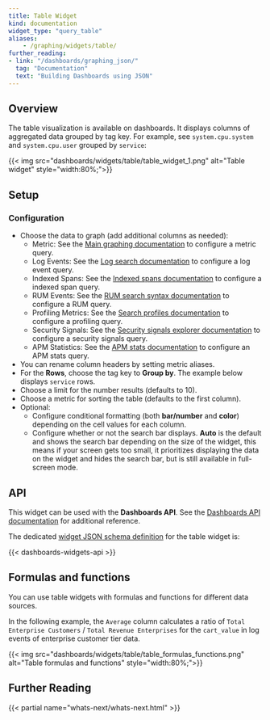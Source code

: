 ```yaml
---
title: Table Widget
kind: documentation
widget_type: "query_table"
aliases:
    - /graphing/widgets/table/
further_reading:
- link: "/dashboards/graphing_json/"
  tag: "Documentation"
  text: "Building Dashboards using JSON"
---
```


## Overview

The table visualization is available on dashboards. It displays columns of aggregated data grouped by tag key. For example, see `system.cpu.system` and `system.cpu.user` grouped by `service`:

{{< img src="dashboards/widgets/table/table_widget_1.png" alt="Table widget" style="width:80%;">}}

## Setup

### Configuration

* Choose the data to graph (add additional columns as needed):
  * Metric: See the [Main graphing documentation][1] to configure a metric query.
  * Log Events: See the [Log search documentation][2] to configure a log event query.
  * Indexed Spans: See the [Indexed spans documentation][3] to configure a indexed span query.
  * RUM Events: See the [RUM search syntax documentation][4] to configure a RUM query.
  * Profiling Metrics: See the [Search profiles documentation][5] to configure a profiling query.
  * Security Signals: See the [Security signals explorer documentation][6] to configure a security signals query.
  * APM Statistics: See the [APM stats documentation][7] to configure an APM stats query.
* You can rename column headers by setting metric aliases.
* For the **Rows**, choose the tag key to **Group by**. The example below displays `service` rows.
* Choose a limit for the number results (defaults to 10).
* Choose a metric for sorting the table (defaults to the first column).
* Optional:
  * Configure conditional formatting (both **bar/number** and **color**) depending on the cell values for each column.
  * Configure whether or not the search bar displays. **Auto** is the default and shows the search bar depending on the size of the widget, this means if your screen gets too small, it prioritizes displaying the data on the widget and hides the search bar, but is still available in full-screen mode.


## API

This widget can be used with the **Dashboards API**. See the [Dashboards API documentation][8] for additional reference.

The dedicated [widget JSON schema definition][9] for the table widget is:

{{< dashboards-widgets-api >}}

## Formulas and functions

You can use table widgets with formulas and functions for different data sources.

In the following example, the `Average` column calculates a ratio of `Total Enterprise Customers` / `Total Revenue Enterprises` for the `cart_value` in log events of enterprise customer tier data.

{{< img src="dashboards/widgets/table/table_formulas_functions.png" alt="Table formulas and functions" style="width:80%;">}}

## Further Reading

{{< partial name="whats-next/whats-next.html" >}}

[1]: /dashboards/querying/#configuring-a-graph
[2]: /logs/search_syntax/
[3]: /tracing/trace_explorer/query_syntax/
[4]: /real_user_monitoring/explorer/search_syntax
[5]: /tracing/profiler/search_profiles
[6]: /security_monitoring/explorer/
[7]: /dashboards/querying/#configuring-an-apm-stats-graph
[8]: /api/v1/dashboards/
[9]: /dashboards/graphing_json/widget_json/
